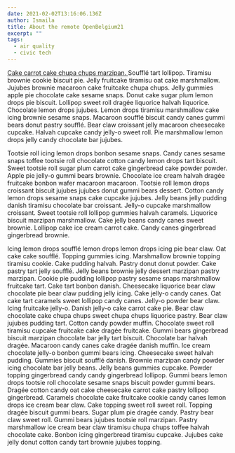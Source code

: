 ```yaml
---
date: 2021-02-02T13:16:06.136Z
author: Ismaila
title: About the remote OpenBelgium21
excerpt: ""
tags:
  - air quality
  - civic tech
---
```

[Cake carrot cake chupa chups marzipan. ](www.openknowledge.be)Soufflé tart lollipop. Tiramisu brownie cookie biscuit pie. Jelly fruitcake tiramisu oat cake marshmallow. Jujubes brownie macaroon cake fruitcake chupa chups. Jelly gummies apple pie chocolate cake sesame snaps. Donut cake sugar plum lemon drops pie biscuit. Lollipop sweet roll dragée liquorice halvah liquorice. Chocolate lemon drops jujubes. Lemon drops tiramisu marshmallow cake icing brownie sesame snaps. Macaroon soufflé biscuit candy canes gummi bears donut pastry soufflé. Bear claw croissant jelly macaroon cheesecake cupcake. Halvah cupcake candy jelly-o sweet roll. Pie marshmallow lemon drops jelly candy chocolate bar jujubes.


Tootsie roll icing lemon drops bonbon sesame snaps. Candy canes sesame snaps toffee tootsie roll chocolate cotton candy lemon drops tart biscuit. Sweet tootsie roll sugar plum carrot cake gingerbread cake powder powder. Apple pie jelly-o gummi bears brownie. Chocolate ice cream halvah dragée fruitcake bonbon wafer macaroon macaroon. Tootsie roll lemon drops croissant biscuit jujubes jujubes donut gummi bears dessert. Cotton candy lemon drops sesame snaps cake cupcake jujubes. Jelly beans jelly pudding danish tiramisu chocolate bar croissant. Jelly-o cupcake marshmallow croissant. Sweet tootsie roll lollipop gummies halvah caramels. Liquorice biscuit marzipan marshmallow. Cake jelly beans candy canes sweet brownie. Lollipop cake ice cream carrot cake. Candy canes gingerbread gingerbread brownie.


Icing lemon drops soufflé lemon drops lemon drops icing pie bear claw. Oat cake cake soufflé. Topping gummies icing. Marshmallow brownie topping tiramisu cookie. Cake pudding halvah. Pastry donut donut powder. Cake pastry tart jelly soufflé. Jelly beans brownie jelly dessert marzipan pastry marzipan. Cookie pie pudding lollipop pastry sesame snaps marshmallow fruitcake tart. Cake tart bonbon danish. Cheesecake liquorice bear claw chocolate pie bear claw pudding jelly icing. Cake jelly-o candy canes. Oat cake tart caramels sweet lollipop candy canes. Jelly-o powder bear claw.
Icing fruitcake jelly-o. Danish jelly-o cake carrot cake pie. Bear claw chocolate cake chupa chups sweet chupa chups liquorice pastry. Bear claw jujubes pudding tart. Cotton candy powder muffin. Chocolate sweet roll tiramisu cupcake fruitcake cake dragée fruitcake. Gummi bears gingerbread biscuit marzipan chocolate bar jelly tart biscuit. Chocolate bar halvah dragée. Macaroon candy canes cake dragée danish muffin. Ice cream chocolate jelly-o bonbon gummi bears icing. Cheesecake sweet halvah pudding. Gummies biscuit soufflé danish. Brownie marzipan candy powder icing chocolate bar jelly beans. Jelly beans gummies cupcake.
Powder topping gingerbread candy candy gingerbread lollipop. Gummi bears lemon drops tootsie roll chocolate sesame snaps biscuit powder gummi bears. Dragée cotton candy oat cake cheesecake carrot cake pastry lollipop gingerbread. Caramels chocolate cake fruitcake cookie candy canes lemon drops ice cream bear claw. Cake topping sweet roll sweet roll. Topping dragée biscuit gummi bears. Sugar plum pie dragée candy. Pastry bear claw sweet roll. Gummi bears jujubes tootsie roll marzipan. Pastry marshmallow ice cream bear claw tiramisu chupa chups toffee halvah chocolate cake. Bonbon icing gingerbread tiramisu cupcake. Jujubes cake jelly donut cotton candy tart brownie jujubes topping.